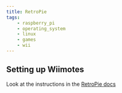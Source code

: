 ```yaml
---
title: RetroPie
tags:
    - raspberry_pi
    - operating_system
    - linux
    - games
    - wii
---
```


## Setting up Wiimotes

Look at the instructions in the [RetroPie docs](https://retropie.org.uk/docs/Wiimote-Controller/)

